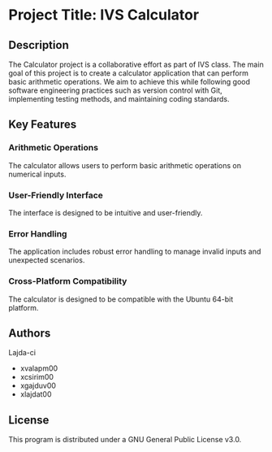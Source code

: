 # Project Title: IVS Calculator
## Description
The Calculator project is a collaborative effort as part of IVS class.
The main goal of this project is to create a calculator application that can perform basic arithmetic operations.
We aim to achieve this while following good software engineering practices such as version control with Git, implementing testing methods, and maintaining coding standards.


## Key Features
### Arithmetic Operations
The calculator allows users to perform basic arithmetic operations on numerical inputs.

### User-Friendly Interface
The interface is designed to be intuitive and user-friendly.

### Error Handling
The application includes robust error handling to manage invalid inputs and unexpected scenarios.

### Cross-Platform Compatibility
The calculator is designed to be compatible with the Ubuntu 64-bit platform.

## Authors

Lajda-ci
<ul>
  <li>xvalapm00</li>
  <li>xcsirim00</li>
  <li>xgajduv00</li>  
  <li>xlajdat00</li>
</ul>
    
## License

This program is distributed under a GNU General Public License v3.0.
